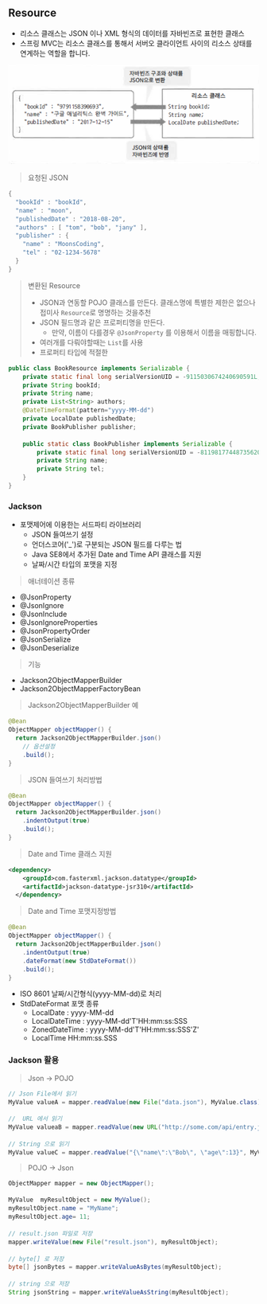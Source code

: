## Resource

- 리소스 클래스는 JSON 이나 XML 형식의 데이터를 자바빈즈로 표현한 클래스
- 스프링 MVC는 리소스 클래스를 통해서 서버오 클라이언트 사이의 리소스 상태를 연계하는 역할을 합니다.

![1555661690499](assets/1555661690499.png) 

> 요청된 JSON

```java
{
  "bookId" : "bookId",
  "name" : "moon",
  "publishedDate" : "2018-08-20",
  "authors" : [ "tom", "bob", "jany" ],
  "publisher" : {
    "name" : "MoonsCoding",
    "tel" : "02-1234-5678"
  }
}
```

> 변환된 Resource
>
> - JSON과 연동할 POJO 클래스를 만든다. 클래스명에 특별한 제한은 없으나 접미사 `Resource`로 명명하는 것을추천
> - JSON 필드명과 같은 프로퍼티명을 만든다.
>   - 만약, 이름이 다를경우 `@JsonProperty` 를 이용해서 이름을 매핑합니다. 
> - 여러개를 다뤄야할때는 `List`를 사용
> - 프로퍼티 타입에 적절한 

```java
public class BookResource implements Serializable {
    private static final long serialVersionUID = -9115030674240690591L;
    private String bookId;
    private String name;
    private List<String> authors;
    @DateTimeFormat(pattern="yyyy-MM-dd")
    private LocalDate publishedDate;
    private BookPublisher publisher;

    public static class BookPublisher implements Serializable {
        private static final long serialVersionUID = -8119817744873562082L;
        private String name;
        private String tel;
    }
}
```



### Jackson

- 포맷제어에 이용한는 서드파티 라이브러리
  - JSON 들여쓰기 설정
  - 언더스코어('\_')로 구분되는 JSON 필드를 다루는 법
  - Java SE8에서 추가된 Date and Time API 클래스를 지원
  - 날짜/시간 타입의 포맷을 지정

> 애너테이션 종류

- @JsonProperty
- @JsonIgnore
- @JsonInclude
- @JsonIgnoreProperties
- @JsonPropertyOrder
- @JsonSerialize
- @JsonDeserialize

> 기능

- Jackson2ObjectMapperBuilder
- Jackson2ObjectMapperFactoryBean

> Jackson2ObjectMapperBuilder 예

```Java
@Bean
ObjectMapper objectMapper() {
  return Jackson2ObjectMapperBuilder.json()
    // 옵션설정
    .build();
}
```

> JSON 들여쓰기 처리방법

```java
@Bean
ObjectMapper objectMapper() {
  return Jackson2ObjectMapperBuilder.json()
    .indentOutput(true)
    .build();
}
```

> Date and Time 클래스 지원

```xml
<dependency>
    <groupId>com.fasterxml.jackson.datatype</groupId>
    <artifactId>jackson-datatype-jsr310</artifactId>
  </dependency>
```

> Date and Time 포맷지정방법

```java
@Bean
ObjectMapper objectMapper() {
  return Jackson2ObjectMapperBuilder.json()
    .indentOutput(true)
    .dateFormat(new StdDateFormat())
    .build();
}
```

- ISO 8601 날짜/시간형식(yyyy-MM-dd)로 처리
- StdDateFormat 포맷 종류
  - LocalDate : yyyy-MM-dd
  - LocalDateTime : yyyy-MM-dd'T'HH:mm:ss:SSS
  - ZonedDateTime : yyyy-MM-dd'T'HH:mm:ss:SSS'Z'
  - LocalTime HH:mm:ss.SSS

### Jackson 활용

> Json -> POJO

```java
// Json File에서 읽기
MyValue valueA = mapper.readValue(new File("data.json"), MyValue.class);

//  URL 에서 읽기
MyValue valueaB = mapper.readValue(new URL("http://some.com/api/entry.json"), MyValue.class);

// String 으로 읽기
MyValue valueC = mapper.readValue("{\"name\":\"Bob\", \"age\":13}", MyValue.class);
```

> POJO -> Json

```java
ObjectMapper mapper = new ObjectMapper();

MyValue  myResultObject = new MyValue();
myResultObject.name = "MyName";
myResultObject.age= 11;

// result.json 파일로 저장
mapper.writeValue(new File("result.json"), myResultObject);

// byte[] 로 저장
byte[] jsonBytes = mapper.writeValueAsBytes(myResultObject);

// string 으로 저장
String jsonString = mapper.writeValueAsString(myResultObject);
```